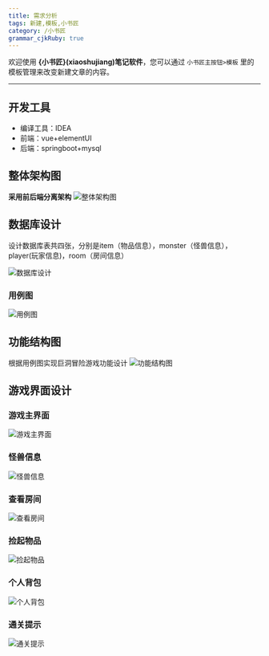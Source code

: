 ```yaml
---
title: 需求分析
tags: 新建,模板,小书匠
category: /小书匠
grammar_cjkRuby: true
---
```



欢迎使用 **{小书匠}(xiaoshujiang)笔记软件**，您可以通过 `小书匠主按钮>模板` 里的模板管理来改变新建文章的内容。

----------
## 开发工具

 - 编译工具：IDEA
 - 前端：vue+elementUI
 - 后端：springboot+mysql

## 整体架构图
<i class="fas fa-sitemap"></i>**采用前后端分离架构**
![整体架构图](./images/图片1.png)

## 数据库设计

  设计数据库表共四张，分别是item（物品信息），monster（怪兽信息），player(玩家信息)，room（房间信息）

![数据库设计](./images/图片2.png)


### 用例图
![用例图](./images/图片7.png)

## 功能结构图
根据用例图实现巨洞冒险游戏功能设计
![功能结构图](./images/图片3.png)
## 游戏界面设计
### 游戏主界面
![游戏主界面](./images/图片1.jpg)
### 怪兽信息
![怪兽信息](./images/图片2.jpg)
### 查看房间
![查看房间](./images/图片3.jpg)
### 捡起物品
![捡起物品](./images/图片4.jpg)
### 个人背包
![个人背包](./images/图片5.jpg)
### 通关提示
![通关提示](./images/图片6.jpg)
